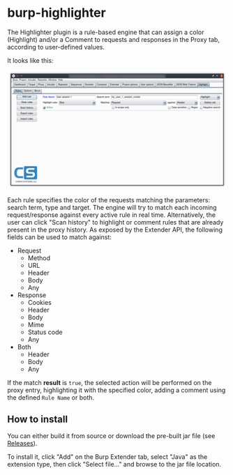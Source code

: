 # burp-highlighter

The Highlighter plugin is a rule-based engine that can assign a color (Highlight) and/or a Comment to requests and responses in the Proxy tab, according to user-defined values.

It looks like this:

![Highlighter plugin](images/highlighter_1.png)

Each rule specifies the color of the requests matching the parameters: search term, type and target. The engine will try to match each incoming request/response against every active rule in real time. Alternatively, the user can click "Scan history" to highlight or comment rules that are already present in the proxy history. As exposed by the Extender API, the following fields can be used to match against:

* Request
	* Method
	* URL
	* Header
	* Body
	* Any
* Response
	* Cookies
	* Header
	* Body
	* Mime
	* Status code
	* Any
* Both
	* Header
	* Body
	* Any

If the match **result** is `true`, the selected action will be performed on the proxy entry, highlighting it with the specified color, adding a comment using the defined `Rule Name` or both. 

## How to install

You can either build it from source or download the pre-built jar file (see [Releases](https://github.com/CarveSystems/burp-highlighter/releases)).

To install it, click "Add" on the Burp Extender tab, select "Java" as the extension type, then click "Select file..." and browse to the jar file location.

